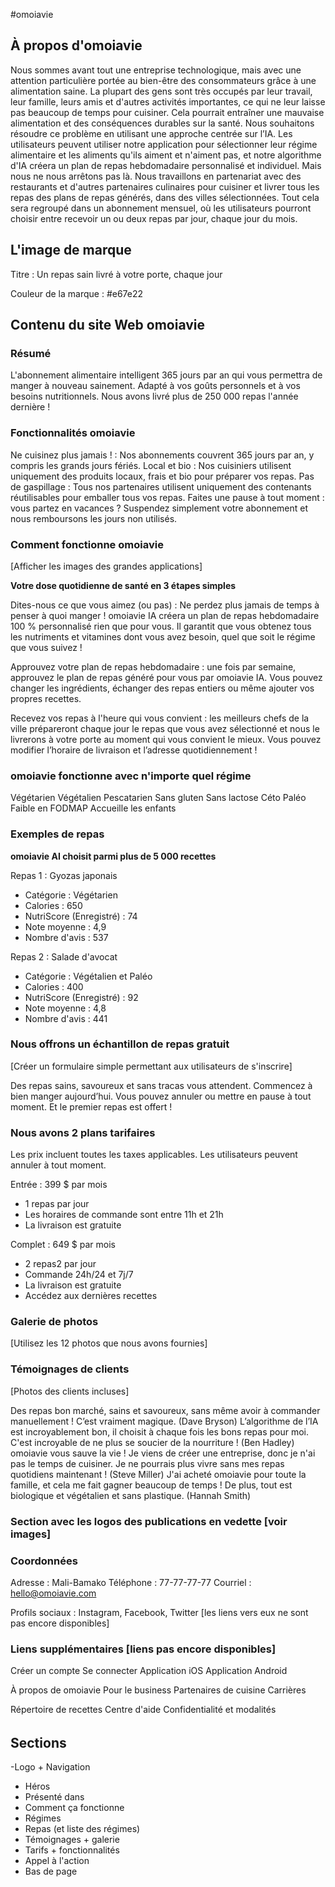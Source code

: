 #omoiavie

## À propos d'omoiavie

Nous sommes avant tout une entreprise technologique, mais avec une attention particulière portée au bien-être des consommateurs grâce à une alimentation saine. La plupart des gens sont très occupés par leur travail, leur famille, leurs amis et d'autres activités importantes, ce qui ne leur laisse pas beaucoup de temps pour cuisiner. Cela pourrait entraîner une mauvaise alimentation et des conséquences durables sur la santé. Nous souhaitons résoudre ce problème en utilisant une approche centrée sur l’IA. Les utilisateurs peuvent utiliser notre application pour sélectionner leur régime alimentaire et les aliments qu'ils aiment et n'aiment pas, et notre algorithme d'IA créera un plan de repas hebdomadaire personnalisé et individuel. Mais nous ne nous arrêtons pas là. Nous travaillons en partenariat avec des restaurants et d'autres partenaires culinaires pour cuisiner et livrer tous les repas des plans de repas générés, dans des villes sélectionnées. Tout cela sera regroupé dans un abonnement mensuel, où les utilisateurs pourront choisir entre recevoir un ou deux repas par jour, chaque jour du mois.

## L'image de marque

Titre : Un repas sain livré à votre porte, chaque jour

Couleur de la marque : #e67e22

## Contenu du site Web omoiavie

### Résumé

L'abonnement alimentaire intelligent 365 jours par an qui vous permettra de manger à nouveau sainement. Adapté à vos goûts personnels et à vos besoins nutritionnels. Nous avons livré plus de 250 000 repas l'année dernière !

### Fonctionnalités omoiavie

Ne cuisinez plus jamais ! : Nos abonnements couvrent 365 jours par an, y compris les grands jours fériés.
Local et bio : Nos cuisiniers utilisent uniquement des produits locaux, frais et bio pour préparer vos repas.
Pas de gaspillage : Tous nos partenaires utilisent uniquement des contenants réutilisables pour emballer tous vos repas.
Faites une pause à tout moment : vous partez en vacances ? Suspendez simplement votre abonnement et nous remboursons les jours non utilisés.

### Comment fonctionne omoiavie

[Afficher les images des grandes applications]

**Votre dose quotidienne de santé en 3 étapes simples**

Dites-nous ce que vous aimez (ou pas) : Ne perdez plus jamais de temps à penser à quoi manger ! omoiavie IA créera un plan de repas hebdomadaire 100 % personnalisé rien que pour vous. Il garantit que vous obtenez tous les nutriments et vitamines dont vous avez besoin, quel que soit le régime que vous suivez !

Approuvez votre plan de repas hebdomadaire : une fois par semaine, approuvez le plan de repas généré pour vous par omoiavie IA. Vous pouvez changer les ingrédients, échanger des repas entiers ou même ajouter vos propres recettes.

Recevez vos repas à l'heure qui vous convient : les meilleurs chefs de la ville prépareront chaque jour le repas que vous avez sélectionné et nous le livrerons à votre porte au moment qui vous convient le mieux. Vous pouvez modifier l’horaire de livraison et l’adresse quotidiennement !

### omoiavie fonctionne avec n'importe quel régime

Végétarien
Végétalien
Pescatarien
Sans gluten
Sans lactose
Céto
Paléo
Faible en FODMAP
Accueille les enfants

### Exemples de repas

**omoiavie AI choisit parmi plus de 5 000 recettes**

Repas 1 : Gyozas japonais

- Catégorie : Végétarien
- Calories : 650
- NutriScore (Enregistré) : 74
- Note moyenne : 4,9
- Nombre d'avis : 537

Repas 2 : Salade d'avocat

- Catégorie : Végétalien et Paléo
- Calories : 400
- NutriScore (Enregistré) : 92
- Note moyenne : 4,8
- Nombre d'avis : 441

### Nous offrons un échantillon de repas gratuit

[Créer un formulaire simple permettant aux utilisateurs de s'inscrire]

Des repas sains, savoureux et sans tracas vous attendent. Commencez à bien manger aujourd’hui. Vous pouvez annuler ou mettre en pause à tout moment. Et le premier repas est offert !

### Nous avons 2 plans tarifaires

Les prix incluent toutes les taxes applicables. Les utilisateurs peuvent annuler à tout moment.

Entrée : 399 $ par mois

- 1 repas par jour
- Les horaires de commande sont entre 11h et 21h
- La livraison est gratuite

Complet : 649 $ par mois

- 2 repas2 par jour
- Commande 24h/24 et 7j/7
- La livraison est gratuite
- Accédez aux dernières recettes

### Galerie de photos

[Utilisez les 12 photos que nous avons fournies]

### Témoignages de clients

[Photos des clients incluses]

Des repas bon marché, sains et savoureux, sans même avoir à commander manuellement ! C’est vraiment magique. (Dave Bryson)
L’algorithme de l’IA est incroyablement bon, il choisit à chaque fois les bons repas pour moi. C'est incroyable de ne plus se soucier de la nourriture ! (Ben Hadley)
omoiavie vous sauve la vie ! Je viens de créer une entreprise, donc je n'ai pas le temps de cuisiner. Je ne pourrais plus vivre sans mes repas quotidiens maintenant ! (Steve Miller)
J'ai acheté omoiavie pour toute la famille, et cela me fait gagner beaucoup de temps ! De plus, tout est biologique et végétalien et sans plastique. (Hannah Smith)

### Section avec les logos des publications en vedette [voir images]

### Coordonnées

Adresse : Mali-Bamako
Téléphone : 77-77-77-77
Courriel : hello@omoiavie.com

Profils sociaux : Instagram, Facebook, Twitter [les liens vers eux ne sont pas encore disponibles]

### Liens supplémentaires [liens pas encore disponibles]

Créer un compte
Se connecter
Application iOS
Application Android

À propos de omoiavie
Pour le business
Partenaires de cuisine
Carrières

Répertoire de recettes
Centre d'aide
Confidentialité et modalités

######

## Sections

-Logo + Navigation

- Héros
- Présenté dans
- Comment ça fonctionne
- Régimes
- Repas (et liste des régimes)
- Témoignages + galerie
- Tarifs + fonctionnalités
- Appel à l'action
- Bas de page
